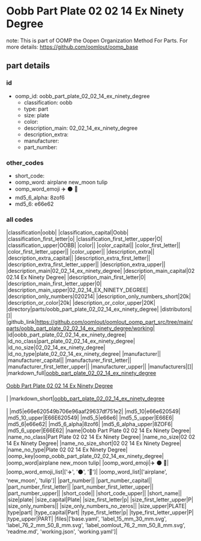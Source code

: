 # Oobb Part Plate 02 02 14 Ex Ninety Degree  

note: This is part of OOMP the Oopen Organization Method For Parts. For more details: https://github.com/oomlout/oomp_base

##  part details





### id
* oomp_id: oobb_part_plate_02_02_14_ex_ninety_degree
  * classification: oobb
  * type: part
  * size: plate
  * color: 
  * description_main: 02_02_14_ex_ninety_degree
  * description_extra: 
  * manufacturer: 
  * part_number: 

### other_codes
* short_code: 
* oomp_word: airplane new_moon tulip
* oomp_word_emoji :airplane: :new_moon: :tulip:
* md5_6_alpha: 8zof6
* md5_6: e66e62

### all codes 
|classification|oobb|
|classification_capital|Oobb|
|classification_first_letter|o|
|classification_first_letter_upper|O|
|classification_upper|OOBB|
|color||
|color_capital||
|color_first_letter||
|color_first_letter_upper||
|color_upper||
|description_extra||
|description_extra_capital||
|description_extra_first_letter||
|description_extra_first_letter_upper||
|description_extra_upper||
|description_main|02_02_14_ex_ninety_degree|
|description_main_capital|02 02.14 Ex Ninety Degree|
|description_main_first_letter|0|
|description_main_first_letter_upper|0|
|description_main_upper|02_02_14_EX_NINETY_DEGREE|
|description_only_numbers|020214|
|description_only_numbers_short|20k|
|description_or_color|20k|
|description_or_color_upper|20K|
|directory|parts/oobb_part_plate_02_02_14_ex_ninety_degree|
|distributors|[]|
|github_link|https://github.com/oomlout/oomlout_oomp_part_src/tree/main/parts/oobb_part_plate_02_02_14_ex_ninety_degree/working|
|id|oobb_part_plate_02_02_14_ex_ninety_degree|
|id_no_class|part_plate_02_02_14_ex_ninety_degree|
|id_no_size|02_02_14_ex_ninety_degree|
|id_no_type|plate_02_02_14_ex_ninety_degree|
|manufacturer||
|manufacturer_capital||
|manufacturer_first_letter||
|manufacturer_first_letter_upper||
|manufacturer_upper||
|manufacturers|[]|
|markdown_full|[oobb_part_plate_02_02_14_ex_ninety_degree](https://github.com/oomlout/oomlout_oomp_part_src/tree/main/parts/oobb_part_plate_02_02_14_ex_ninety_degree/working)<br>[](https://github.com/oomlout/oomlout_oomp_part_src/tree/main/parts/oobb_part_plate_02_02_14_ex_ninety_degree/working)<br>[Oobb Part Plate 02 02 14 Ex Ninety Degree](https://github.com/oomlout/oomlout_oomp_part_src/tree/main/parts/oobb_part_plate_02_02_14_ex_ninety_degree/working)<br><br>|
|markdown_short|[oobb_part_plate_02_02_14_ex_ninety_degree](https://github.com/oomlout/oomlout_oomp_part_src/tree/main/parts/oobb_part_plate_02_02_14_ex_ninety_degree/working)<br><br>|
|md5|e66e620549b706e96aaf29637df751e2|
|md5_10|e66e620549|
|md5_10_upper|E66E620549|
|md5_5|e66e6|
|md5_5_upper|E66E6|
|md5_6|e66e62|
|md5_6_alpha|8zof6|
|md5_6_alpha_upper|8ZOF6|
|md5_6_upper|E66E62|
|name|Oobb Part Plate 02 02 14 Ex Ninety Degree|
|name_no_class|Part Plate 02 02 14 Ex Ninety Degree|
|name_no_size|02 02 14 Ex Ninety Degree|
|name_no_size_short|02 02 14 Ex Ninety Degree|
|name_no_type|Plate 02 02 14 Ex Ninety Degree|
|oomp_key|oomp_oobb_part_plate_02_02_14_ex_ninety_degree|
|oomp_word|airplane new_moon tulip|
|oomp_word_emoji|:airplane: :new_moon: :tulip:|
|oomp_word_emoji_list|[':airplane:', ':new_moon:', ':tulip:']|
|oomp_word_list|['airplane', 'new_moon', 'tulip']|
|part_number||
|part_number_capital||
|part_number_first_letter||
|part_number_first_letter_upper||
|part_number_upper||
|short_code||
|short_code_upper||
|short_name||
|size|plate|
|size_capital|Plate|
|size_first_letter|p|
|size_first_letter_upper|P|
|size_only_numbers||
|size_only_numbers_no_zeros||
|size_upper|PLATE|
|type|part|
|type_capital|Part|
|type_first_letter|p|
|type_first_letter_upper|P|
|type_upper|PART|
|files|['base.yaml', 'label_15_mm_30_mm.svg', 'label_76_2_mm_50_8_mm.svg', 'label_oomlout_76_2_mm_50_8_mm.svg', 'readme.md', 'working.json', 'working.yaml']|
